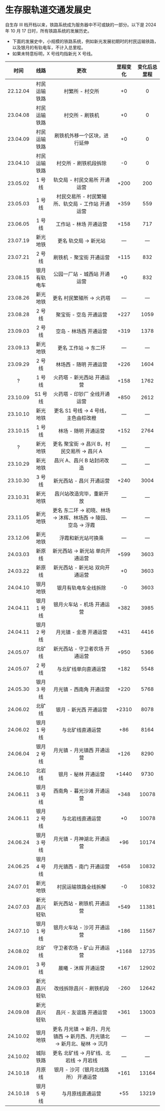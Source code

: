 # 生存服轨道交通发展史

自生存 III 档开档以来，铁路系统成为服务器中不可或缺的一部分。以下是 2024 年 10 月 17 日时，所有铁路系统的发展历史。

- 下面的发展史中，小规模的铁路系统，例如新光发展初期时的村民运输铁路，以及银月的有轨电车，不计入总里程。
- 如果未特意标明，X 号线均指新光 X 号线。

| 时间 | 线路 | 更改 | 里程变化 | 变化后总里程 |
| :---: | :---: | :---: | :---: | :---: |
| 22.12.04 | 村民运输铁路 | 村繁所 - 村交所 | +0 | 0 |
| 23.04.08 | 村民运输铁路 | 村交所 - 刷铁机 | +0 | 0 |
| 23.04.09 | 村民运输铁路 | 刷铁机外移一个区块，进行延伸 | +0 | 0 |
| 23.04.10 | 村民运输铁路 | 村交所 - 刷铁机段拆除 | -0 | 0 |
| 23.05.02 | 1 号线 | 轨交局 - 村民交易所 开通运营 | +200 | 200 |
| 23.05.03 | 1 号线 | 村民交易所 - 村民繁殖所、轨交局 - 工作站 开通运营 | +359 | 559 |
| 23.06.05 | 1 号线 | 工作站 - 林场 开通运营 | +158 | 717 |
| 23.07.19 | 新光地铁 | 更名 轨交局 → 新光站 | — | — |
| 23.07.21 | 2 号线 | 刷铁机 - 聚宝街 开通运营 | +115 | 832 |
| 23.08.15 | 银月有轨电车 | 公园一厂站 - 城西站 开通运营 | +0 | 832 |
| 23.08.26 | 新光地铁 | 更名 村民繁殖所 → 火药塔 | — | — |
| 23.08.28 | 2 号线 | 聚宝街 - 空岛 开通运营 | +227 | 1059 |
| 23.09.03 | 2 号线 | 空岛 - 林场西 开通运营 | +319 | 1378 |
| 23.09.13 | 新光地铁 | 更名 工作站 → 东二环 | — | — |
| 23.09.29 | 2 号线 | 林场西 - 随明 开通运营 | +226 | 1604 |
| ? | 1 号线 | 火药塔 - 新光西站 开通运营 | +158 | 1762 |
| 23.10.09 | S1 号线 | 火药塔 - 印钞厂 全线开通运营 | +850 | 2612 |
| 23.10.10 | 新光地铁 | 更名 S1 号线 → 4 号线，主色由棕改橙 | — | — |
| 23.10.15 | 1 号线 | 林场 - 随明 开通运营 | +152 | 2764 |
| ? | 新光地铁 | 更名 聚宝街 → 昌兴 B，村民交易所 → 昌兴 A | — | — |
| 23.10.29 | 新光地铁 | 昌兴 A、昌兴 B 站封闭改造 | — | — |
| 23.10.30 | 3 号线 | 新光西站 - 昌兴 开通运营 | +240 | 3004 |
| 23.10.31 | 新光地铁 | 昌兴站改造完毕，重新开放 | — | — |
| 23.11.05 | 新光地铁 | 更名 东二环 → 初晓、林场 → 沐辉、林场西 → 陵园、空岛 → 浮霞 | — | — |
| 23.12.06 | 新光地铁 | 浮霞和新光站可换乘 | — | — |
| 24.03.03 | 新原线 | 新光西站 → 新光站 单向开通运营 | +599 | 3603 |
| 24.03.22 | 新原线 | 新光西站 - 新光站 双向开通运营 | +0 | 3603 |
| 24.04.10 | 银月地铁 | 银月有轨电车全线拆除 | -0 | 3603 |
| 24.04.11 | 银月 1 号线 | 银月火车站 - 机场 开通运营 | +382 | 3985 |
| 24.04.11 | 银月 2 号线 | 月光镇 - 金港 开通运营 | +431 | 4416 |
| 24.05.07 | 北矿线 | 新光西站 - 守卫者农场 开通运营 | +950 | 5366 |
| 24.05.07 | 2 号线 | 与北矿线单向直通运营 | +182 | 5548 |
| 24.05.30 | 银月 3 号线 | 月光镇 - 西南角 开通运营 | +220 | 5768 |
| 24.06.02 | 北矿线 | 银月 - 新光西 开通运营 | +2310 | 8078 |
| 24.06.02 | 银月 1 号线 | 与北矿线直通运营 | +86 | 8164 |
| 24.06.04 | 银月 2 号线 | 月光镇 - 月光镇西 开通运营 | +126 | 8290 |
| 24.06.10 | 北岩线 | 银月 - 秘林 开通运营 | +1440 | 9730 |
| 24.06.11 | 银月 3 号线 | 西南角 - 暮光沙滩 开通运营 | +348 | 10078 |
| 24.06.11 | 银月 2 号线 | 与北岩线直通运营 | +0 | 10078 |
| 24.06.24 | 银月 3 号线 | 月光镇 - 月神湖北 开通运营 | +96 | 10174 |
| 24.06.25 | 银月 4 号线 | 月光镇西 - 南门 开通运营 | +658 | 10832 |
| 24.07.01 | 新光地铁 | 村民运输铁路全线拆解 | -0 | 10832 |
| 24.07.03 | 新光昌兴轻轨 | 新光西站 - 刷铁机 开通运营 | +549 | 11381 |
| 24.07.10 | 银月 1 号线 | 银月火车站 - 沙河 开通运营 | +186 | 11567 |
| 24.08.02 | 北矿线 | 守卫者农场 - 矿山 开通运营 | +1168 | 12735 |
| 24.09.01 | 3 号线 | 晨曦 - 沐辉 开通运营 | +167 | 12902 |
| 24.09.03 | 新光昌兴轻轨 | 改线拆除昌兴 - 刷铁机段 | -260 | 12642 |
| 24.09.08 | 新光昌兴轻轨 | 昌兴 - 友谊路 开通运营 | +361 | 13003 |
| 24.10.02 | 银月地铁 | 更名 月光镇 → 新月、月光镇西 → 新月西、月光镇北 → 新月北、秘林 → 沉月 | — | — |
| 24.10.02 | 城际铁路 | 更名 北矿线 → 月矿线、北岩线 → 月岩线 | — | — |
| 24.10.18 | 月原线 | 银月 - 沙河（银月北线路所） 开通运营 | +161 | 13164 |
| 24.10.18 | 银月 5 号线 | 与月原线直通运营 | +55 | 13219 |



